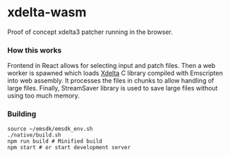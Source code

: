 # xdelta-wasm

Proof of concept xdelta3 patcher running in the browser.

### How this works

Frontend in React allows for selecting input and patch files.
Then a web worker is spawned which loads [Xdelta](https://github.com/jmacd/xdelta) C library compiled with Emscripten into web assembly.
It processes the files in chunks to allow handling of large files. Finally, StreamSaver library is used to save large files without using
too much memory.

### Building

```
source ~/emsdk/emsdk_env.sh
./native/build.sh
npm run build # Minified build
npm start # or start development server
```
